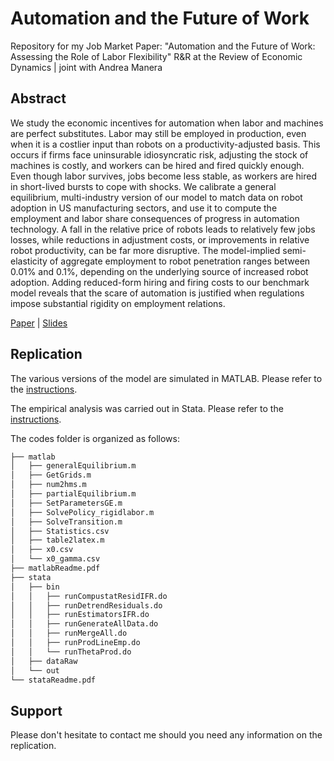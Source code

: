 # Automation and the Future of Work
Repository for my Job Market Paper:
"Automation and the Future of Work: Assessing the Role of Labor Flexibility" 
R&R at the Review of Economic Dynamics | joint with Andrea Manera

## Abstract
We study the economic incentives for automation when labor and machines are perfect substitutes. Labor may still be employed in production, even when it is a costlier input than robots on a productivity-adjusted basis. This occurs if firms face uninsurable idiosyncratic risk, adjusting the stock of machines is costly, and workers can be hired and fired quickly enough. Even though labor survives, jobs become less stable, as workers are hired in short-lived bursts to cope with shocks. We calibrate a general equilibrium, multi-industry version of our model to match data on robot adoption in US manufacturing sectors, and use it to compute the employment and labor share consequences of progress in automation technology. A fall in the relative price of robots leads to relatively few jobs losses, while reductions in adjustment costs, or improvements in relative robot productivity, can be far more disruptive. The model-implied semi-elasticity of aggregate employment to robot penetration ranges between 0.01% and 0.1%, depending on the underlying source of increased robot adoption. Adding reduced-form hiring and firing costs to our benchmark model reveals that the scare of automation is justified when regulations impose substantial rigidity on employment relations.

[Paper](https://github.com/mfornino/automation/blob/master/paper.pdf) | [Slides](https://github.com/mfornino/automation/blob/master/slides.pdf)

## Replication
The various versions of the model are simulated in MATLAB. Please refer to the [instructions](https://github.com/mfornino/automation/blob/master/codes/matlabReadme.pdf).

The empirical analysis was carried out in Stata. Please refer to the [instructions](https://github.com/mfornino/automation/blob/master/codes/stataReadme.pdf).

The codes folder is organized as follows:

```bash
├── matlab
│   ├── generalEquilibrium.m
│   ├── GetGrids.m
│   ├── num2hms.m
│   ├── partialEquilibrium.m
│   ├── SetParametersGE.m
│   ├── SolvePolicy_rigidlabor.m
│   ├── SolveTransition.m
│   ├── Statistics.csv
│   ├── table2latex.m
│   ├── x0.csv
│   └── x0_gamma.csv
├── matlabReadme.pdf
├── stata
│   ├── bin
│   │   ├── runCompustatResidIFR.do
│   │   ├── runDetrendResiduals.do
│   │   ├── runEstimatorsIFR.do
│   │   ├── runGenerateAllData.do
│   │   ├── runMergeAll.do
│   │   ├── runProdLineEmp.do
│   │   └── runThetaProd.do
│   ├── dataRaw
│   └── out
└── stataReadme.pdf
```

## Support

Please don't hesitate to contact me should you need any information on the replication.
